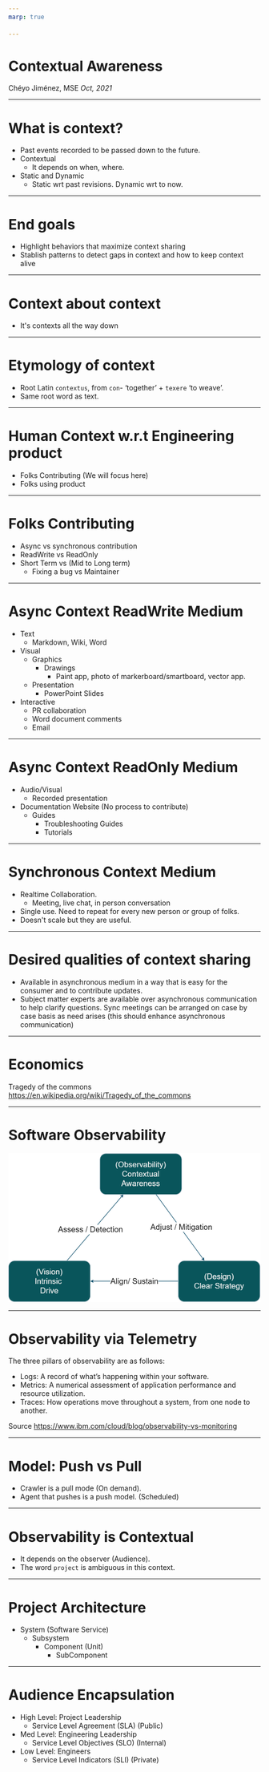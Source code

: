 ```yaml
---
marp: true

---
```


# Contextual Awareness

Chéyo Jiménez, MSE
_Oct, 2021_



---

# What is context?

- Past events recorded to be passed down to the future.
- Contextual
    - It depends on when, where.
- Static and Dynamic
    - Static wrt past revisions. Dynamic wrt to now.



---

# End goals
- Highlight behaviors that maximize context sharing
-  Stablish patterns to detect gaps in context and how to keep context alive



---

# Context about context
- It's contexts all the way down




---

# Etymology of context

- Root Latin `contextus`, from `con`- ‘together’ + `texere` ‘to weave’.
- Same root word as text.




---

# Human Context w.r.t Engineering product

- Folks Contributing (We will focus here)
- Folks using product




---

# Folks Contributing

- Async vs synchronous contribution
- ReadWrite vs ReadOnly
- Short Term vs (Mid to Long term) 
    - Fixing a bug vs Maintainer 




---

# Async Context ReadWrite Medium 

- Text
    - Markdown, Wiki, Word
- Visual
    - Graphics
        - Drawings
            - Paint app, photo of markerboard/smartboard, vector app.
    - Presentation
        - PowerPoint Slides
- Interactive
    - PR collaboration
    - Word document comments
    - Email




---

# Async Context ReadOnly Medium 

- Audio/Visual
    - Recorded presentation
- Documentation Website (No process to contribute)
    - Guides
        - Troubleshooting Guides
        - Tutorials




---

# Synchronous Context Medium
- Realtime Collaboration. 
    - Meeting, live chat, in person conversation
- Single use. Need to repeat for every new person or group of folks.
- Doesn't scale but they are useful.



---

# Desired qualities of context sharing
- Available in asynchronous medium in a way that is easy for the consumer and to contribute updates.
- Subject matter experts are available over asynchronous communication to help clarify questions. Sync meetings can be arranged on case by case basis as need arises (this should enhance asynchronous communication)


---

# Economics 

Tragedy of the commons
https://en.wikipedia.org/wiki/Tragedy_of_the_commons

---

# Software Observability

![](../media/synergies_telemetry_20221007.png)

---
#  Observability via Telemetry


The three pillars of observability are as follows:

- Logs: A record of what’s happening within your software.
- Metrics: A numerical assessment of application performance and resource utilization.
- Traces: How operations move throughout a system, from one node to another.

Source https://www.ibm.com/cloud/blog/observability-vs-monitoring

---
# Model: Push vs Pull

- Crawler is a pull mode (On demand). 
- Agent that pushes is a push model. (Scheduled)

---
#  Observability is Contextual

- It depends on the observer (Audience). 
- The word `project` is ambiguous in this context. 

---
#  Project Architecture

- System (Software Service)
  - Subsystem
    - Component (Unit)
        - SubComponent


---
#  Audience Encapsulation

- High Level: Project Leadership
    - Service Level Agreement (SLA) (Public)
- Med Level: Engineering Leadership
    - Service Level Objectives (SLO) (Internal)
- Low Level: Engineers
    - Service Level Indicators (SLI) (Private)
<!--::: notes
Reference:
https://www.atlassian.com/incident-management/kpis/sla-vs-slo-vs-sli

:::-->